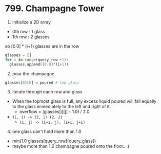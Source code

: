 # 799. Champagne Tower

1. initialize a 2D array

- 0th row : 1 glass
- 1th row : 2 glasses

so [0.0] * (i+1) glasses are in the row

```python
glasses = []
for i in range(query_row +1):
  glasses.append([0.0]*(i+1))
```

2. pour the champagne

```python
glasses[0][0] = poured # top glass
```

3. iterate through each row and glass

- When the topmost glass is full, any excess liquid poured will fall equally to the glass immediately to the left and right of it.
  - overflow = (glasses[i][j] - 1.0) / 2.0
- `(1, 1) -> (2, 1) (2, 2)`
  - `(i, j) -> (i+1, j), (i+1, j+1)`

4. one glass can't hold more than 1.0

- min(1.0 glasses[query_row][query_glass])
- maybe more than 1.0 champagne poured onto the floor.. :(